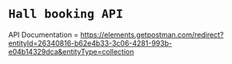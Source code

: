 # `Hall booking API`

API Documentation = https://elements.getpostman.com/redirect?entityId=26340816-b62e4b33-3c06-4281-993b-e04b14329dca&entityType=collection
